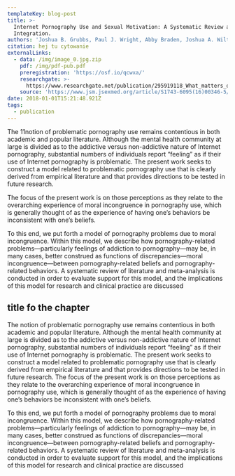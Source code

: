 ```yaml
---
templateKey: blog-post
title: >-
  Internet Pornography Use and Sexual Motivation: A Systematic Review and
  Integration.
authors: 'Joshua B. Grubbs, Paul J. Wright, Abby Braden, Joshua A. Wilt, Shane W. Kraus'
citation: hej tu cytowanie
externalLinks:
  - data: /img/image_0.jpg.zip
    pdf: /img/pdf-pub.pdf
    preregistration: 'https://osf.io/qcwxa/'
    researchgate: >-
      https://www.researchgate.net/publication/295919118_What_matters_quantity_or_quality_of_pornography_use_Psychological_and_behavioral_factors_of_treatment-seeking_for_problematic_pornography_use
    source: 'https://www.jsm.jsexmed.org/article/S1743-6095(16)00346-5/abstract'
date: 2018-01-01T15:21:48.921Z
tags:
  - publication
---
```

The  11notion of problematic pornography use remains contentious in both academic and popular literature. Although the mental health community at large is divided as to the addictive versus non-addictive nature of Internet pornography, substantial numbers of individuals report “feeling” as if their use of Internet pornography is problematic. The present work seeks to construct a model related to problematic pornography use that is clearly derived from empirical literature and that provides directions to be tested in future research. 

The focus of the present work is on those perceptions as they relate to the overarching experience of moral incongruence in pornography use, which is generally thought of as the experience of having one’s behaviors be inconsistent with one’s beliefs. 

To this end, we put forth a model of pornography problems due to moral incongruence. Within this model, we describe how pornography-related problems—particularly feelings of addiction to pornography—may be, in many cases, better construed as functions of discrepancies—moral incongruence—between pornography-related beliefs and pornography-related behaviors. A systematic review of literature and meta-analysis is conducted in order to evaluate support for this model, and the implications of this model for research and clinical practice are discussed

## **title fo the chapter**

The notion of problematic pornography use remains contentious in both academic and popular literature. Although the mental health community at large is divided as to the addictive versus non-addictive nature of Internet pornography, substantial numbers of individuals report “feeling” as if their use of Internet pornography is problematic. The present work seeks to construct a model related to problematic pornography use that is clearly derived from empirical literature and that provides directions to be tested in future research. The focus of the present work is on those perceptions as they relate to the overarching experience of moral incongruence in pornography use, which is generally thought of as the experience of having one’s behaviors be inconsistent with one’s beliefs. 

To this end, we put forth a model of pornography problems due to moral incongruence. Within this model, we describe how pornography-related problems—particularly feelings of addiction to pornography—may be, in many cases, better construed as functions of discrepancies—moral incongruence—between pornography-related beliefs and pornography-related behaviors. A systematic review of literature and meta-analysis is conducted in order to evaluate support for this model, and the implications of this model for research and clinical practice are discussed
